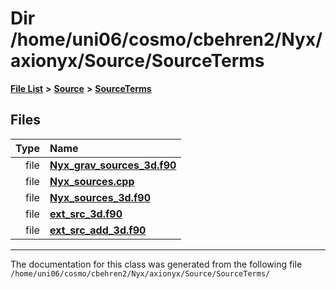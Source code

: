 
# Dir /home/uni06/cosmo/cbehren2/Nyx/axionyx/Source/SourceTerms


[**File List**](files.md) **>** [**Source**](dir_74389ed8173ad57b461b9d623a1f3867.md) **>** [**SourceTerms**](dir_7c1c0d2e2a0285e12a54f57a60f809aa.md)











## Files

| Type | Name |
| ---: | :--- |
| file | [**Nyx\_grav\_sources\_3d.f90**](Nyx__grav__sources__3d_8f90.md) <br> |
| file | [**Nyx\_sources.cpp**](Nyx__sources_8cpp.md) <br> |
| file | [**Nyx\_sources\_3d.f90**](Nyx__sources__3d_8f90.md) <br> |
| file | [**ext\_src\_3d.f90**](ext__src__3d_8f90.md) <br> |
| file | [**ext\_src\_add\_3d.f90**](ext__src__add__3d_8f90.md) <br> |


















------------------------------
The documentation for this class was generated from the following file `/home/uni06/cosmo/cbehren2/Nyx/axionyx/Source/SourceTerms/`
